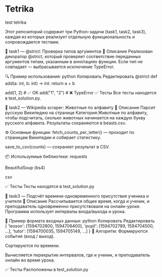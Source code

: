 # Tetrika
test tetrika

Этот репозиторий содержит три Python-задачи (task1, task2, task3), каждая из которых реализует отдельную функциональность и сопровождается тестами.



📁 task1 — @strict: Проверка типов аргументов
🧠 Описание
Реализован декоратор @strict, который проверяет соответствие переданных аргументов типам, указанным в аннотациях функции. Если тип не совпадает — выбрасывается исключение TypeError.

🔍 Пример использования:
python
Копировать
Редактировать
@strict
def add(a: int, b: int) -> int:
    return a + b

add(1, 2)         # ✅ OK
add("1", "2")     # ❌ TypeError
✅ Тесты
Все тесты находятся в test_solution.py.



📁 task2 — Wikipedia scraper: Животные по алфавиту
🧠 Описание
Парсит русскую Википедию на странице Категория:Животные по алфавиту, чтобы подсчитать, сколько животных начинается на каждую букву русского алфавита. Результаты сохраняются в beasts.csv.

⚙️ Основные функции:
fetch_counts_per_letter() — проходит по страницам Википедии и собирает статистику.

save_to_csv(counts) — сохраняет результат в CSV.

📦 Используемые библиотеки:
requests

BeautifulSoup (bs4)

csv

✅ Тесты
Тесты находятся в test_solution.py



📁 task3 — Подсчёт времени одновременного присутствия ученика и учителя
🧠 Описание
Рассчитывается общее время, когда и ученик, и преподаватель одновременно присутствовали на онлайн-уроке. Программа использует интервалы входа/выхода и урока.

📌 Пример формата входных данных:
python
Копировать
Редактировать
{
  'lesson': [1594702800, 1594706400],
  'pupil': [1594702789, 1594704500, ...],
  'tutor': [1594700035, 1594705149, ...]
}
🧮 Алгоритм:
Формируются события (вход / выход).

Сортируются по времени.

Вычисляется перекрытие интервалов, где и ученик, и преподаватель онлайн во время урока.

✅ Тесты
Расположены в test_solution.py


